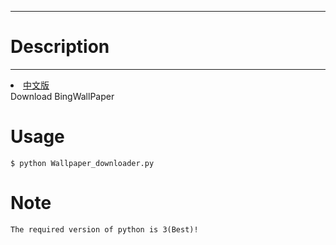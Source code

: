 -------------
# Description #
-------------
<li><a href="README_CN.md">中文版</a></li>
Download BingWallPaper 

# Usage #

	$ python Wallpaper_downloader.py

# Note #
	The required version of python is 3(Best)!
